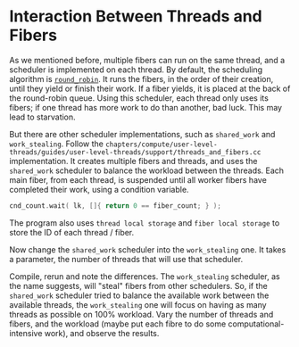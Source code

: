 # Interaction Between Threads and Fibers

As we mentioned before, multiple fibers can run on the same thread, and a scheduler is implemented on each thread.
By default, the scheduling algorithm is [`round_robin`](https://www.guru99.com/round-robin-scheduling-example.html).
It runs the fibers, in the order of their creation, until they yield or finish their work.
If a fiber yields, it is placed at the back of the round-robin queue.
Using this scheduler, each thread only uses its fibers;
if one thread has more work to do than another, bad luck.
This may lead to starvation.

But there are other scheduler implementations, such as `shared_work` and `work_stealing`.
Follow the `chapters/compute/user-level-threads/guides/user-level-threads/support/threads_and_fibers.cc` implementation.
It creates multiple fibers and threads, and uses the `shared_work` scheduler to balance the workload between the threads.
Each main fiber, from each thread, is suspended until all worker fibers have completed their work, using a condition variable.

```cpp
cnd_count.wait( lk, []{ return 0 == fiber_count; } );
```

The program also uses `thread local storage` and `fiber local storage` to store the ID of each thread / fiber.

Now change the `shared_work` scheduler into the `work_stealing` one.
It takes a parameter, the number of threads that will use that scheduler.

Compile, rerun and note the differences.
The `work_stealing` scheduler, as the name suggests, will "steal" fibers from other schedulers.
So, if the `shared_work` scheduler tried to balance the available work between the available threads, the `work_stealing` one will focus on having as many threads as possible on 100% workload.
Vary the number of threads and fibers, and the workload (maybe put each fibre to do some computational-intensive work), and observe the results.
